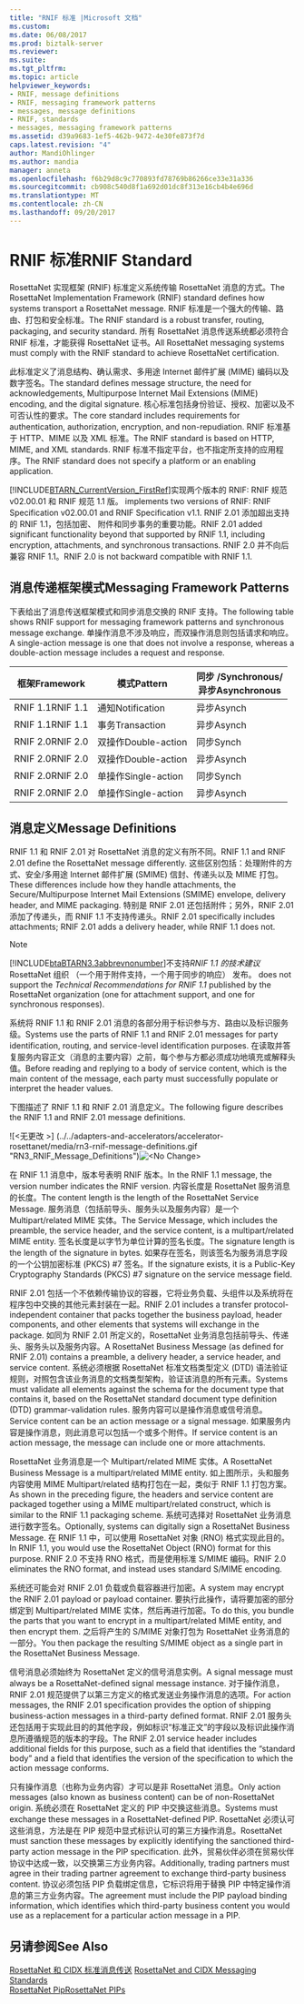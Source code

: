 ```yaml
---
title: "RNIF 标准 |Microsoft 文档"
ms.custom: 
ms.date: 06/08/2017
ms.prod: biztalk-server
ms.reviewer: 
ms.suite: 
ms.tgt_pltfrm: 
ms.topic: article
helpviewer_keywords:
- RNIF, message definitions
- RNIF, messaging framework patterns
- messages, message definitions
- RNIF, standards
- messages, messaging framework patterns
ms.assetid: d39a9683-1ef5-462b-9472-4e30fe873f7d
caps.latest.revision: "4"
author: MandiOhlinger
ms.author: mandia
manager: anneta
ms.openlocfilehash: f6b29d8c9c770893fd78769b86266ce33e31a336
ms.sourcegitcommit: cb908c540d8f1a692d01dc8f313e16cb4b4e696d
ms.translationtype: MT
ms.contentlocale: zh-CN
ms.lasthandoff: 09/20/2017
---
```

# <a name="rnif-standard"></a><span data-ttu-id="30d13-102">RNIF 标准</span><span class="sxs-lookup"><span data-stu-id="30d13-102">RNIF Standard</span></span>
<span data-ttu-id="30d13-103">RosettaNet 实现框架 (RNIF) 标准定义系统传输 RosettaNet 消息的方式。</span><span class="sxs-lookup"><span data-stu-id="30d13-103">The RosettaNet Implementation Framework (RNIF) standard defines how systems transport a RosettaNet message.</span></span> <span data-ttu-id="30d13-104">RNIF 标准是一个强大的传输、路由、打包和安全标准。</span><span class="sxs-lookup"><span data-stu-id="30d13-104">The RNIF standard is a robust transfer, routing, packaging, and security standard.</span></span> <span data-ttu-id="30d13-105">所有 RosettaNet 消息传送系统都必须符合 RNIF 标准，才能获得 RosettaNet 证书。</span><span class="sxs-lookup"><span data-stu-id="30d13-105">All RosettaNet messaging systems must comply with the RNIF standard to achieve RosettaNet certification.</span></span>  
  
 <span data-ttu-id="30d13-106">此标准定义了消息结构、确认需求、多用途 Internet 邮件扩展 (MIME) 编码以及数字签名。</span><span class="sxs-lookup"><span data-stu-id="30d13-106">The standard defines message structure, the need for acknowledgements, Multipurpose Internet Mail Extensions (MIME) encoding, and the digital signature.</span></span> <span data-ttu-id="30d13-107">核心标准包括身份验证、授权、加密以及不可否认性的要求。</span><span class="sxs-lookup"><span data-stu-id="30d13-107">The core standard includes requirements for authentication, authorization, encryption, and non-repudiation.</span></span> <span data-ttu-id="30d13-108">RNIF 标准基于 HTTP、MIME 以及 XML 标准。</span><span class="sxs-lookup"><span data-stu-id="30d13-108">The RNIF standard is based on HTTP, MIME, and XML standards.</span></span> <span data-ttu-id="30d13-109">RNIF 标准不指定平台，也不指定所支持的应用程序。</span><span class="sxs-lookup"><span data-stu-id="30d13-109">The RNIF standard does not specify a platform or an enabling application.</span></span>  
  
 [!INCLUDE[BTARN_CurrentVersion_FirstRef](../../includes/btarn-currentversion-firstref-md.md)]<span data-ttu-id="30d13-110">实现两个版本的 RNIF: RNIF 规范 v02.00.01 和 RNIF 规范 1.1 版。</span><span class="sxs-lookup"><span data-stu-id="30d13-110"> implements two versions of RNIF: RNIF Specification v02.00.01 and RNIF Specification v1.1.</span></span> <span data-ttu-id="30d13-111">RNIF 2.01 添加超出支持的 RNIF 1.1，包括加密、 附件和同步事务的重要功能。</span><span class="sxs-lookup"><span data-stu-id="30d13-111">RNIF 2.01 added significant functionality beyond that supported by RNIF 1.1, including encryption, attachments, and synchronous transactions.</span></span> <span data-ttu-id="30d13-112">RNIF 2.0 并不向后兼容 RNIF 1.1。</span><span class="sxs-lookup"><span data-stu-id="30d13-112">RNIF 2.0 is not backward compatible with RNIF 1.1.</span></span>  
  
## <a name="messaging-framework-patterns"></a><span data-ttu-id="30d13-113">消息传递框架模式</span><span class="sxs-lookup"><span data-stu-id="30d13-113">Messaging Framework Patterns</span></span>  
 <span data-ttu-id="30d13-114">下表给出了消息传送框架模式和同步消息交换的 RNIF 支持。</span><span class="sxs-lookup"><span data-stu-id="30d13-114">The following table shows RNIF support for messaging framework patterns and synchronous message exchange.</span></span> <span data-ttu-id="30d13-115">单操作消息不涉及响应，而双操作消息则包括请求和响应。</span><span class="sxs-lookup"><span data-stu-id="30d13-115">A single-action message is one that does not involve a response, whereas a double-action message includes a request and response.</span></span>  
  
|<span data-ttu-id="30d13-116">框架</span><span class="sxs-lookup"><span data-stu-id="30d13-116">Framework</span></span>|<span data-ttu-id="30d13-117">模式</span><span class="sxs-lookup"><span data-stu-id="30d13-117">Pattern</span></span>|<span data-ttu-id="30d13-118">同步 /</span><span class="sxs-lookup"><span data-stu-id="30d13-118">Synchronous/</span></span><br /><span data-ttu-id="30d13-119">异步</span><span class="sxs-lookup"><span data-stu-id="30d13-119">Asynchronous</span></span>|  
|---------------|-------------|---------------------------------|  
|<span data-ttu-id="30d13-120">RNIF 1.1</span><span class="sxs-lookup"><span data-stu-id="30d13-120">RNIF 1.1</span></span>|<span data-ttu-id="30d13-121">通知</span><span class="sxs-lookup"><span data-stu-id="30d13-121">Notification</span></span>|<span data-ttu-id="30d13-122">异步</span><span class="sxs-lookup"><span data-stu-id="30d13-122">Asynch</span></span>|  
|<span data-ttu-id="30d13-123">RNIF 1.1</span><span class="sxs-lookup"><span data-stu-id="30d13-123">RNIF 1.1</span></span>|<span data-ttu-id="30d13-124">事务</span><span class="sxs-lookup"><span data-stu-id="30d13-124">Transaction</span></span>|<span data-ttu-id="30d13-125">异步</span><span class="sxs-lookup"><span data-stu-id="30d13-125">Asynch</span></span>|  
|<span data-ttu-id="30d13-126">RNIF 2.0</span><span class="sxs-lookup"><span data-stu-id="30d13-126">RNIF 2.0</span></span>|<span data-ttu-id="30d13-127">双操作</span><span class="sxs-lookup"><span data-stu-id="30d13-127">Double-action</span></span>|<span data-ttu-id="30d13-128">同步</span><span class="sxs-lookup"><span data-stu-id="30d13-128">Synch</span></span>|  
|<span data-ttu-id="30d13-129">RNIF 2.0</span><span class="sxs-lookup"><span data-stu-id="30d13-129">RNIF 2.0</span></span>|<span data-ttu-id="30d13-130">双操作</span><span class="sxs-lookup"><span data-stu-id="30d13-130">Double-action</span></span>|<span data-ttu-id="30d13-131">异步</span><span class="sxs-lookup"><span data-stu-id="30d13-131">Asynch</span></span>|  
|<span data-ttu-id="30d13-132">RNIF 2.0</span><span class="sxs-lookup"><span data-stu-id="30d13-132">RNIF 2.0</span></span>|<span data-ttu-id="30d13-133">单操作</span><span class="sxs-lookup"><span data-stu-id="30d13-133">Single-action</span></span>|<span data-ttu-id="30d13-134">同步</span><span class="sxs-lookup"><span data-stu-id="30d13-134">Synch</span></span>|  
|<span data-ttu-id="30d13-135">RNIF 2.0</span><span class="sxs-lookup"><span data-stu-id="30d13-135">RNIF 2.0</span></span>|<span data-ttu-id="30d13-136">单操作</span><span class="sxs-lookup"><span data-stu-id="30d13-136">Single-action</span></span>|<span data-ttu-id="30d13-137">异步</span><span class="sxs-lookup"><span data-stu-id="30d13-137">Asynch</span></span>|  
  
## <a name="message-definitions"></a><span data-ttu-id="30d13-138">消息定义</span><span class="sxs-lookup"><span data-stu-id="30d13-138">Message Definitions</span></span>  
 <span data-ttu-id="30d13-139">RNIF 1.1 和 RNIF 2.01 对 RosettaNet 消息的定义有所不同。</span><span class="sxs-lookup"><span data-stu-id="30d13-139">RNIF 1.1 and RNIF 2.01 define the RosettaNet message differently.</span></span> <span data-ttu-id="30d13-140">这些区别包括：处理附件的方式、安全/多用途 Internet 邮件扩展 (SMIME) 信封、传递头以及 MIME 打包。</span><span class="sxs-lookup"><span data-stu-id="30d13-140">These differences include how they handle attachments, the Secure/Multipurpose Internet Mail Extensions (SMIME) envelope, delivery header, and MIME packaging.</span></span> <span data-ttu-id="30d13-141">特别是 RNIF 2.01 还包括附件；另外，RNIF 2.01 添加了传递头，而 RNIF 1.1 不支持传递头。</span><span class="sxs-lookup"><span data-stu-id="30d13-141">RNIF 2.01 specifically includes attachments; RNIF 2.01 adds a delivery header, while RNIF 1.1 does not.</span></span>  
  
> [!NOTE]
>  [!INCLUDE[btaBTARN3.3abbrevnonumber](../../includes/btabtarn3-3abbrevnonumber-md.md)]<span data-ttu-id="30d13-142">不支持*RNIF 1.1 的技术建议*RosettaNet 组织 （一个用于附件支持，一个用于同步的响应） 发布。</span><span class="sxs-lookup"><span data-stu-id="30d13-142"> does not support the *Technical Recommendations for RNIF 1.1* published by the RosettaNet organization (one for attachment support, and one for synchronous responses).</span></span>  
  
 <span data-ttu-id="30d13-143">系统将 RNIF 1.1 和 RNIF 2.01 消息的各部分用于标识参与方、路由以及标识服务级。</span><span class="sxs-lookup"><span data-stu-id="30d13-143">Systems use the parts of RNIF 1.1 and RNIF 2.01 messages for party identification, routing, and service-level identification purposes.</span></span> <span data-ttu-id="30d13-144">在读取并答复服务内容正文（消息的主要内容）之前，每个参与方都必须成功地填充或解释头值。</span><span class="sxs-lookup"><span data-stu-id="30d13-144">Before reading and replying to a body of service content, which is the main content of the message, each party must successfully populate or interpret the header values.</span></span>  
  
 <span data-ttu-id="30d13-145">下图描述了 RNIF 1.1 和 RNIF 2.01 消息定义。</span><span class="sxs-lookup"><span data-stu-id="30d13-145">The following figure describes the RNIF 1.1 and RNIF 2.01 message definitions.</span></span>  
  
 <span data-ttu-id="30d13-146">![&#60;无更改 &#62;] (../../adapters-and-accelerators/accelerator-rosettanet/media/rn3-rnif-message-definitions.gif "RN3_RNIF_Message_Definitions")</span><span class="sxs-lookup"><span data-stu-id="30d13-146">![&#60;No Change&#62;](../../adapters-and-accelerators/accelerator-rosettanet/media/rn3-rnif-message-definitions.gif "RN3_RNIF_Message_Definitions")</span></span>  
  
 <span data-ttu-id="30d13-147">在 RNIF 1.1 消息中，版本号表明 RNIF 版本。</span><span class="sxs-lookup"><span data-stu-id="30d13-147">In the RNIF 1.1 message, the version number indicates the RNIF version.</span></span> <span data-ttu-id="30d13-148">内容长度是 RosettaNet 服务消息的长度。</span><span class="sxs-lookup"><span data-stu-id="30d13-148">The content length is the length of the RosettaNet Service Message.</span></span> <span data-ttu-id="30d13-149">服务消息（包括前导头、服务头以及服务内容）是一个 Multipart/related MIME 实体。</span><span class="sxs-lookup"><span data-stu-id="30d13-149">The Service Message, which includes the preamble, the service header, and the service content, is a multipart/related MIME entity.</span></span> <span data-ttu-id="30d13-150">签名长度是以字节为单位计算的签名长度。</span><span class="sxs-lookup"><span data-stu-id="30d13-150">The signature length is the length of the signature in bytes.</span></span> <span data-ttu-id="30d13-151">如果存在签名，则该签名为服务消息字段的一个公钥加密标准 (PKCS) #7 签名。</span><span class="sxs-lookup"><span data-stu-id="30d13-151">If the signature exists, it is a Public-Key Cryptography Standards (PKCS) #7 signature on the service message field.</span></span>  
  
 <span data-ttu-id="30d13-152">RNIF 2.01 包括一个不依赖传输协议的容器，它将业务负载、头组件以及系统将在程序包中交换的其他元素封装在一起。</span><span class="sxs-lookup"><span data-stu-id="30d13-152">RNIF 2.01 includes a transfer protocol-independent container that packs together the business payload, header components, and other elements that systems will exchange in the package.</span></span> <span data-ttu-id="30d13-153">如同为 RNIF 2.01 所定义的，RosettaNet 业务消息包括前导头、传递头、服务头以及服务内容。</span><span class="sxs-lookup"><span data-stu-id="30d13-153">A RosettaNet Business Message (as defined for RNIF 2.01) contains a preamble, a delivery header, a service header, and service content.</span></span> <span data-ttu-id="30d13-154">系统必须根据 RosettaNet 标准文档类型定义 (DTD) 语法验证规则，对照包含该业务消息的文档类型架构，验证该消息的所有元素。</span><span class="sxs-lookup"><span data-stu-id="30d13-154">Systems must validate all elements against the schema for the document type that contains it, based on the RosettaNet standard document type definition (DTD) grammar-validation rules.</span></span> <span data-ttu-id="30d13-155">服务内容可以是操作消息或信号消息。</span><span class="sxs-lookup"><span data-stu-id="30d13-155">Service content can be an action message or a signal message.</span></span> <span data-ttu-id="30d13-156">如果服务内容是操作消息，则此消息可以包括一个或多个附件。</span><span class="sxs-lookup"><span data-stu-id="30d13-156">If service content is an action message, the message can include one or more attachments.</span></span>  
  
 <span data-ttu-id="30d13-157">RosettaNet 业务消息是一个 Multipart/related MIME 实体。</span><span class="sxs-lookup"><span data-stu-id="30d13-157">A RosettaNet Business Message is a multipart/related MIME entity.</span></span> <span data-ttu-id="30d13-158">如上图所示，头和服务内容使用 MIME Multipart/related 结构打包在一起，类似于 RNIF 1.1 打包方案。</span><span class="sxs-lookup"><span data-stu-id="30d13-158">As shown in the preceding figure, the headers and service content are packaged together using a MIME multipart/related construct, which is similar to the RNIF 1.1 packaging scheme.</span></span> <span data-ttu-id="30d13-159">系统可选择对 RosettaNet 业务消息进行数字签名。</span><span class="sxs-lookup"><span data-stu-id="30d13-159">Optionally, systems can digitally sign a RosettaNet Business Message.</span></span> <span data-ttu-id="30d13-160">在 RNIF 1.1 中，可以使用 RosettaNet 对象 (RNO) 格式实现此目的。</span><span class="sxs-lookup"><span data-stu-id="30d13-160">In RNIF 1.1, you would use the RosettaNet Object (RNO) format for this purpose.</span></span> <span data-ttu-id="30d13-161">RNIF 2.0 不支持 RNO 格式，而是使用标准 S/MIME 编码。</span><span class="sxs-lookup"><span data-stu-id="30d13-161">RNIF 2.0 eliminates the RNO format, and instead uses standard S/MIME encoding.</span></span>  
  
 <span data-ttu-id="30d13-162">系统还可能会对 RNIF 2.01 负载或负载容器进行加密。</span><span class="sxs-lookup"><span data-stu-id="30d13-162">A system may encrypt the RNIF 2.01 payload or payload container.</span></span> <span data-ttu-id="30d13-163">要执行此操作，请将要加密的部分绑定到 Multipart/related MIME 实体，然后再进行加密。</span><span class="sxs-lookup"><span data-stu-id="30d13-163">To do this, you bundle the parts that you want to encrypt in a multipart/related MIME entity, and then encrypt them.</span></span> <span data-ttu-id="30d13-164">之后将产生的 S/MIME 对象打包为 RosettaNet 业务消息的一部分。</span><span class="sxs-lookup"><span data-stu-id="30d13-164">You then package the resulting S/MIME object as a single part in the RosettaNet Business Message.</span></span>  
  
 <span data-ttu-id="30d13-165">信号消息必须始终为 RosettaNet 定义的信号消息实例。</span><span class="sxs-lookup"><span data-stu-id="30d13-165">A signal message must always be a RosettaNet-defined signal message instance.</span></span> <span data-ttu-id="30d13-166">对于操作消息，RNIF 2.01 规范提供了以第三方定义的格式发送业务操作消息的选项。</span><span class="sxs-lookup"><span data-stu-id="30d13-166">For action messages, the RNIF 2.01 specification provides the option of shipping business-action messages in a third-party defined format.</span></span> <span data-ttu-id="30d13-167">RNIF 2.01 服务头还包括用于实现此目的的其他字段，例如标识“标准正文”的字段以及标识此操作消息所遵循规范的版本的字段。</span><span class="sxs-lookup"><span data-stu-id="30d13-167">The RNIF 2.01 service header includes additional fields for this purpose, such as a field that identifies the “standard body” and a field that identifies the version of the specification to which the action message conforms.</span></span>  
  
 <span data-ttu-id="30d13-168">只有操作消息（也称为业务内容）才可以是非 RosettaNet 消息。</span><span class="sxs-lookup"><span data-stu-id="30d13-168">Only action messages (also known as business content) can be of non-RosettaNet origin.</span></span> <span data-ttu-id="30d13-169">系统必须在 RosettaNet 定义的 PIP 中交换这些消息。</span><span class="sxs-lookup"><span data-stu-id="30d13-169">Systems must exchange these messages in a RosettaNet-defined PIP.</span></span> <span data-ttu-id="30d13-170">RosettaNet 必须认可这些消息，方法是在 PIP 规范中显式标识认可的第三方操作消息。</span><span class="sxs-lookup"><span data-stu-id="30d13-170">RosettaNet must sanction these messages by explicitly identifying the sanctioned third-party action message in the PIP specification.</span></span> <span data-ttu-id="30d13-171">此外，贸易伙伴必须在贸易伙伴协议中达成一致，以交换第三方业务内容。</span><span class="sxs-lookup"><span data-stu-id="30d13-171">Additionally, trading partners must agree in their trading partner agreement to exchange third-party business content.</span></span> <span data-ttu-id="30d13-172">协议必须包括 PIP 负载绑定信息，它标识将用于替换 PIP 中特定操作消息的第三方业务内容。</span><span class="sxs-lookup"><span data-stu-id="30d13-172">The agreement must include the PIP payload binding information, which identifies which third-party business content you would use as a replacement for a particular action message in a PIP.</span></span>  
  
## <a name="see-also"></a><span data-ttu-id="30d13-173">另请参阅</span><span class="sxs-lookup"><span data-stu-id="30d13-173">See Also</span></span>  
 <span data-ttu-id="30d13-174">[RosettaNet 和 CIDX 标准消息传送](../../adapters-and-accelerators/accelerator-rosettanet/rosettanet-and-cidx-messaging-standards.md) </span><span class="sxs-lookup"><span data-stu-id="30d13-174">[RosettaNet and CIDX Messaging Standards](../../adapters-and-accelerators/accelerator-rosettanet/rosettanet-and-cidx-messaging-standards.md) </span></span>  
 [<span data-ttu-id="30d13-175">RosettaNet Pip</span><span class="sxs-lookup"><span data-stu-id="30d13-175">RosettaNet PIPs</span></span>](../../adapters-and-accelerators/accelerator-rosettanet/rosettanet-pips.md)
